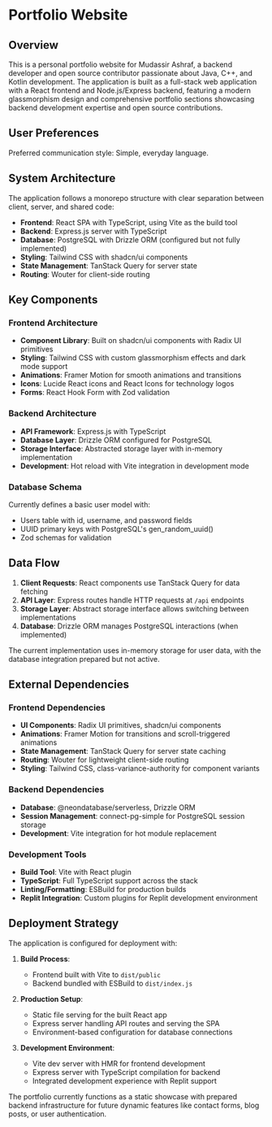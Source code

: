 # Portfolio Website

## Overview

This is a personal portfolio website for Mudassir Ashraf, a backend developer and open source contributor passionate about Java, C++, and Kotlin development. The application is built as a full-stack web application with a React frontend and Node.js/Express backend, featuring a modern glassmorphism design and comprehensive portfolio sections showcasing backend development expertise and open source contributions.

## User Preferences

Preferred communication style: Simple, everyday language.

## System Architecture

The application follows a monorepo structure with clear separation between client, server, and shared code:

- **Frontend**: React SPA with TypeScript, using Vite as the build tool
- **Backend**: Express.js server with TypeScript
- **Database**: PostgreSQL with Drizzle ORM (configured but not fully implemented)
- **Styling**: Tailwind CSS with shadcn/ui components
- **State Management**: TanStack Query for server state
- **Routing**: Wouter for client-side routing

## Key Components

### Frontend Architecture
- **Component Library**: Built on shadcn/ui components with Radix UI primitives
- **Styling**: Tailwind CSS with custom glassmorphism effects and dark mode support
- **Animations**: Framer Motion for smooth animations and transitions
- **Icons**: Lucide React icons and React Icons for technology logos
- **Forms**: React Hook Form with Zod validation

### Backend Architecture
- **API Framework**: Express.js with TypeScript
- **Database Layer**: Drizzle ORM configured for PostgreSQL
- **Storage Interface**: Abstracted storage layer with in-memory implementation
- **Development**: Hot reload with Vite integration in development mode

### Database Schema
Currently defines a basic user model with:
- Users table with id, username, and password fields
- UUID primary keys with PostgreSQL's gen_random_uuid()
- Zod schemas for validation

## Data Flow

1. **Client Requests**: React components use TanStack Query for data fetching
2. **API Layer**: Express routes handle HTTP requests at `/api` endpoints
3. **Storage Layer**: Abstract storage interface allows switching between implementations
4. **Database**: Drizzle ORM manages PostgreSQL interactions (when implemented)

The current implementation uses in-memory storage for user data, with the database integration prepared but not active.

## External Dependencies

### Frontend Dependencies
- **UI Components**: Radix UI primitives, shadcn/ui components
- **Animations**: Framer Motion for transitions and scroll-triggered animations
- **State Management**: TanStack Query for server state caching
- **Routing**: Wouter for lightweight client-side routing
- **Styling**: Tailwind CSS, class-variance-authority for component variants

### Backend Dependencies
- **Database**: @neondatabase/serverless, Drizzle ORM
- **Session Management**: connect-pg-simple for PostgreSQL session storage
- **Development**: Vite integration for hot module replacement

### Development Tools
- **Build Tool**: Vite with React plugin
- **TypeScript**: Full TypeScript support across the stack
- **Linting/Formatting**: ESBuild for production builds
- **Replit Integration**: Custom plugins for Replit development environment

## Deployment Strategy

The application is configured for deployment with:

1. **Build Process**: 
   - Frontend built with Vite to `dist/public`
   - Backend bundled with ESBuild to `dist/index.js`

2. **Production Setup**:
   - Static file serving for the built React app
   - Express server handling API routes and serving the SPA
   - Environment-based configuration for database connections

3. **Development Environment**:
   - Vite dev server with HMR for frontend development
   - Express server with TypeScript compilation for backend
   - Integrated development experience with Replit support

The portfolio currently functions as a static showcase with prepared backend infrastructure for future dynamic features like contact forms, blog posts, or user authentication.